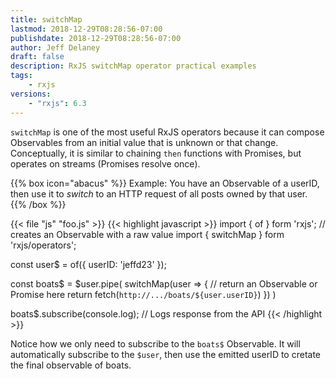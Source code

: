 ```yaml
---
title: switchMap
lastmod: 2018-12-29T08:28:56-07:00
publishdate: 2018-12-29T08:28:56-07:00
author: Jeff Delaney
draft: false
description: RxJS switchMap operator practical examples
tags: 
    - rxjs
versions: 
    - "rxjs": 6.3
---
```


`switchMap` is one of the most useful RxJS operators because it can compose Observables from an initial value that is unknown or that change. Conceptually, it is similar to chaining `then` functions with Promises, but operates on streams (Promises resolve once). 

{{% box icon="abacus" %}}
Example: You have an Observable of a userID, then use it to *switch* to an HTTP request of all posts owned by that user. 
{{% /box %}}


{{< file "js" "foo.js" >}}
{{< highlight javascript >}}
import { of } form 'rxjs'; // creates an Observable with a raw value
import { switchMap } form 'rxjs/operators';


const user$ = of({ userID: 'jeffd23' });

const boats$ = $user.pipe(
    switchMap(user => {
        // return an Observable or Promise here
        return fetch(`http://.../boats/${user.userID}`)
    })
)

boats$.subscribe(console.log);
// Logs response from the API
{{< /highlight >}}

Notice how we only need to subscribe to the `boats$` Observable. It will automatically subscribe to the `$user`, then use the emitted userID to cretate the final observable of boats. 
